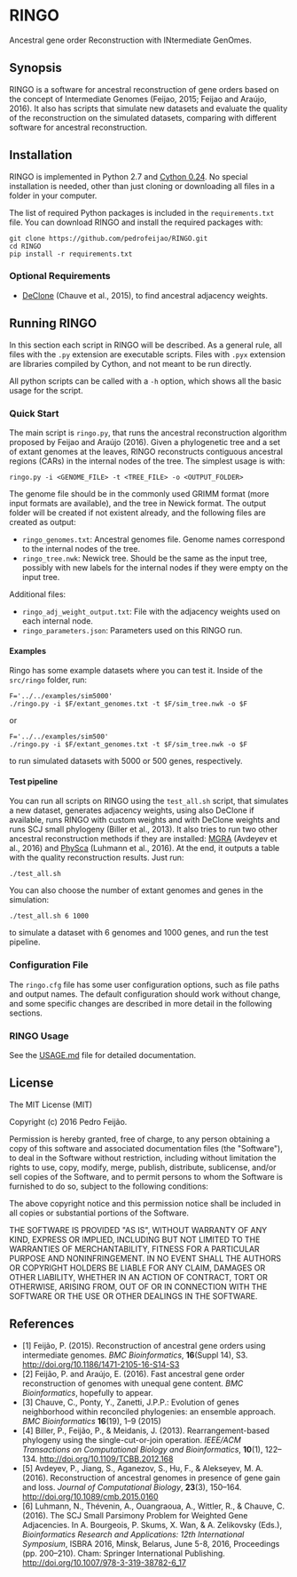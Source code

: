 # RINGO
Ancestral gene order Reconstruction with INtermediate GenOmes.

## Synopsis
RINGO is a software for ancestral reconstruction of gene orders based on the concept of Intermediate Genomes (Feijao, 2015; Feijao and Araújo, 2016). It also has scripts that simulate new datasets and evaluate the quality of the reconstruction on the simulated datasets, comparing with different software for ancestral reconstruction.

## Installation
RINGO is implemented in Python 2.7 and [Cython 0.24](http://cython.org). No special installation is needed, other than just cloning or downloading all files in a folder in your computer.

The list of required Python packages is included in the `requirements.txt` file. 
You can download RINGO and install the required packages with:
```
git clone https://github.com/pedrofeijao/RINGO.git
cd RINGO
pip install -r requirements.txt
```
### Optional Requirements

* [DeClone](https://github.com/yannponty/DeClone) (Chauve et al., 2015), to find ancestral adjacency weights.


## Running RINGO

In this section each script in RINGO will be described. As a general rule, all files with the `.py` extension are executable 
scripts. Files with `.pyx` extension are libraries compiled by Cython, and not meant to be run directly.

All python scripts can be called with a `-h` option, which shows all the basic usage for the script.

### Quick Start

The main script is `ringo.py`, that runs the ancestral reconstruction algorithm proposed by Feijao and Araújo (2016). 
Given a phylogenetic tree and a set of extant genomes at the leaves, RINGO reconstructs contiguous ancestral regions (CARs) 
in the internal nodes of the tree. The simplest usage is with:

```
ringo.py -i <GENOME_FILE> -t <TREE_FILE> -o <OUTPUT_FOLDER>
```

The genome file should be in the commonly used GRIMM format (more input formats are available), and the tree in Newick format.
The output folder will be created if not existent already, and the following files are created as output:
* `ringo_genomes.txt`: Ancestral genomes file. Genome names correspond to the internal nodes of the tree.
* `ringo_tree.nwk`: Newick tree. Should be the same as the input tree, possibly with new labels for the internal nodes if they were empty on the input tree.

Additional files:
* `ringo_adj_weight_output.txt`: File with the adjacency weights used on each internal node.
* `ringo_parameters.json`: Parameters used on this RINGO run.

#### Examples

Ringo has some example datasets where you can test it. Inside of the `src/ringo` folder, run:

```
F='../../examples/sim5000'
./ringo.py -i $F/extant_genomes.txt -t $F/sim_tree.nwk -o $F
```
or 
```
F='../../examples/sim500'
./ringo.py -i $F/extant_genomes.txt -t $F/sim_tree.nwk -o $F
```
to run simulated datasets with 5000 or 500 genes, respectively.

#### Test pipeline

You can run all scripts on RINGO using the `test_all.sh` script, that simulates a new dataset, generates adjacency weights, using also DeClone if available, runs RINGO with custom weights and with DeClone weights and runs SCJ small phylogeny (Biller et al., 2013). It also tries to run two other ancestral reconstruction methods if they are installed: [MGRA](https://github.com/ablab/mgra) (Avdeyev et al., 2016) and [PhySca](https://github.com/nluhmann/PhySca) (Luhmann et al., 2016). At the end, it outputs a table with the quality reconstruction results. Just run:
```
./test_all.sh
```

You can also choose the number of extant genomes and genes in the simulation:
```
./test_all.sh 6 1000
```
to simulate a dataset with 6 genomes and 1000 genes, and run the test pipeline.

### Configuration File

The `ringo.cfg` file has some user configuration options, such as file paths and output names. The default configuration should work without change, and some specific changes are described in more detail in the following sections.

### RINGO Usage

See the [USAGE.md](docs/USAGE.md) file for detailed documentation.

## License

The MIT License (MIT)

Copyright (c) 2016 Pedro Feijão.

Permission is hereby granted, free of charge, to any person obtaining a copy
of this software and associated documentation files (the "Software"), to deal
in the Software without restriction, including without limitation the rights
to use, copy, modify, merge, publish, distribute, sublicense, and/or sell
copies of the Software, and to permit persons to whom the Software is
furnished to do so, subject to the following conditions:

The above copyright notice and this permission notice shall be included in all
copies or substantial portions of the Software.

THE SOFTWARE IS PROVIDED "AS IS", WITHOUT WARRANTY OF ANY KIND, EXPRESS OR
IMPLIED, INCLUDING BUT NOT LIMITED TO THE WARRANTIES OF MERCHANTABILITY,
FITNESS FOR A PARTICULAR PURPOSE AND NONINFRINGEMENT. IN NO EVENT SHALL THE
AUTHORS OR COPYRIGHT HOLDERS BE LIABLE FOR ANY CLAIM, DAMAGES OR OTHER
LIABILITY, WHETHER IN AN ACTION OF CONTRACT, TORT OR OTHERWISE, ARISING FROM,
OUT OF OR IN CONNECTION WITH THE SOFTWARE OR THE USE OR OTHER DEALINGS IN THE
SOFTWARE.

## References

* [1] Feijão, P. (2015). Reconstruction of ancestral gene orders using intermediate genomes. *BMC Bioinformatics*, **16**(Suppl 14), S3. http://doi.org/10.1186/1471-2105-16-S14-S3
* [2] Feijão, P. and Araújo, E. (2016). Fast ancestral gene order reconstruction of genomes with unequal gene content. *BMC Bioinformatics*, hopefully to appear.
* [3] Chauve, C., Ponty, Y., Zanetti, J.P.P.: Evolution of genes neighborhood within reconciled phylogenies: an ensemble approach. *BMC Bioinformatics* **16**(19), 1–9 (2015)
* [4] Biller, P., Feijão, P., & Meidanis, J. (2013). Rearrangement-based phylogeny using the single-cut-or-join operation. *IEEE/ACM Transactions on Computational Biology and Bioinformatics*, **10**(1), 122–134. http://doi.org/10.1109/TCBB.2012.168
* [5] Avdeyev, P., Jiang, S., Aganezov, S., Hu, F., & Alekseyev, M. A. (2016). Reconstruction of ancestral genomes in presence of gene gain and loss. *Journal of Computational Biology*, **23**(3), 150–164. http://doi.org/10.1089/cmb.2015.0160
* [6] Luhmann, N., Thévenin, A., Ouangraoua, A., Wittler, R., & Chauve, C. (2016). The SCJ Small Parsimony Problem for Weighted Gene Adjacencies. In A. Bourgeois, P. Skums, X. Wan, & A. Zelikovsky (Eds.), *Bioinformatics Research and Applications: 12th International Symposium*, ISBRA 2016, Minsk, Belarus, June 5-8, 2016, Proceedings (pp. 200–210). Cham: Springer International Publishing. http://doi.org/10.1007/978-3-319-38782-6_17
